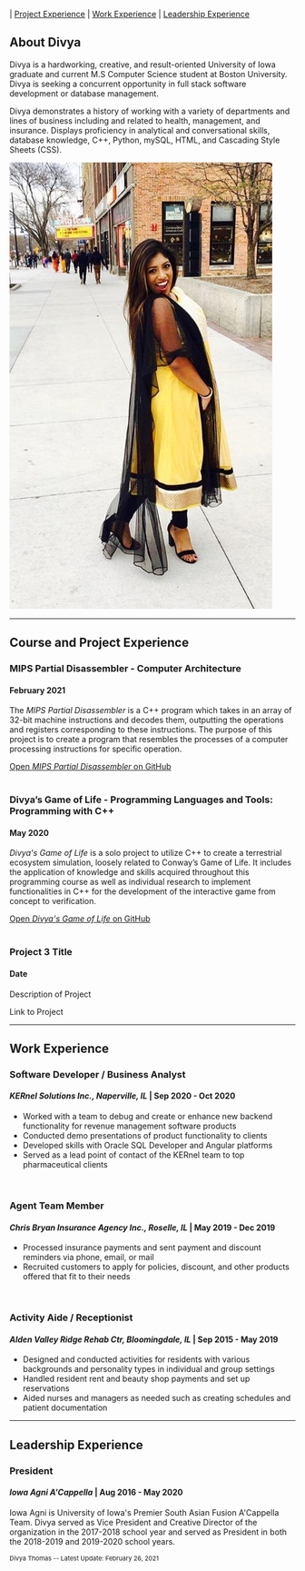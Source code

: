 | [Project Experience](#course-and-project-experience) | [Work Experience](#work-experience) | [Leadership Experience](#leadership-experience)


## About Divya  

Divya is a hardworking, creative, and result-oriented University of Iowa graduate and current M.S Computer Science student at Boston University. Divya is seeking a concurrent opportunity in full stack software development or database management.

Divya demonstrates a history of working with a variety of departments and lines of business including and related to health, management, and insurance. Displays proficiency in analytical and conversational skills, database knowledge, C++, Python, mySQL, HTML, and Cascading Style Sheets (CSS). 
  
![Picture of me](images/agnipptpic.jpeg)  
  
---
  
## Course and Project Experience  
  
### MIPS Partial Disassembler - Computer Architecture
#### February 2021
The *MIPS Partial Disassembler* is a C++ program which takes in an array of 32-bit machine instructions and decodes them, outputting the operations and registers corresponding to these instructions. The purpose of this project is to create a program that resembles the processes of a computer processing instructions for specific operation.  

[Open *MIPS Partial Disassembler* on GitHub](https://github.com/divthomas22/DivyaThomasPortfolio/tree/main/MIPS_Disassembler)  
<br>
  
  
### Divya’s Game of Life - Programming Languages and Tools: Programming with C++
#### May 2020
*Divya's Game of Life* is a solo project to utilize C++ to create a terrestrial ecosystem simulation, loosely related to Conway’s Game of Life. It includes the application of knowledge and skills acquired throughout this programming course as well as individual research to implement
functionalities in C++ for the development of the interactive game from concept to verification.

[Open *Divya's Game of Life* on GitHub](https://github.com/divthomas22/DivyaThomasPortfolio/tree/main/GameOfLife)  
<br>  
  
  
### Project 3 Title
#### Date

Description of Project

Link to Project  
  
---  
  
## Work Experience

### Software Developer / Business Analyst
#### *KERnel Solutions Inc., Naperville, IL* | Sep 2020 - Oct 2020
- Worked with a team to debug and create or enhance new backend functionality for revenue management software products
- Conducted demo presentations of product functionality to clients
- Developed skills with Oracle SQL Developer and Angular platforms
- Served as a lead point of contact of the KERnel team to top pharmaceutical clients  
<br>  
    
    
### Agent Team Member
#### *Chris Bryan Insurance Agency Inc., Roselle, IL* | May 2019 - Dec 2019
- Processed insurance payments and sent payment and discount reminders via phone, email, or mail
- Recruited customers to apply for policies, discount, and other products offered that fit to their needs  
<br>  
  
  
### Activity Aide / Receptionist
#### *Alden Valley Ridge Rehab Ctr, Bloomingdale, IL* | Sep 2015 - May 2019
- Designed and conducted activities for residents with various backgrounds and personality types in individual and group settings
- Handled resident rent and beauty shop payments and set up reservations
- Aided nurses and managers as needed such as creating schedules and patient documentation    
  
---  
  
## Leadership Experience  
  
### President
#### *Iowa Agni A'Cappella* | Aug 2016 - May 2020  
Iowa Agni is University of Iowa's Premier South Asian Fusion A'Cappella Team. Divya served as Vice President and Creative Director of the organization in the 2017-2018 school year and served as President in both the 2018-2019 and 2019-2020 school years.  
  
  
  
  
<p style="font-size:11px">Divya Thomas -- Latest Update: February 26, 2021</p>
